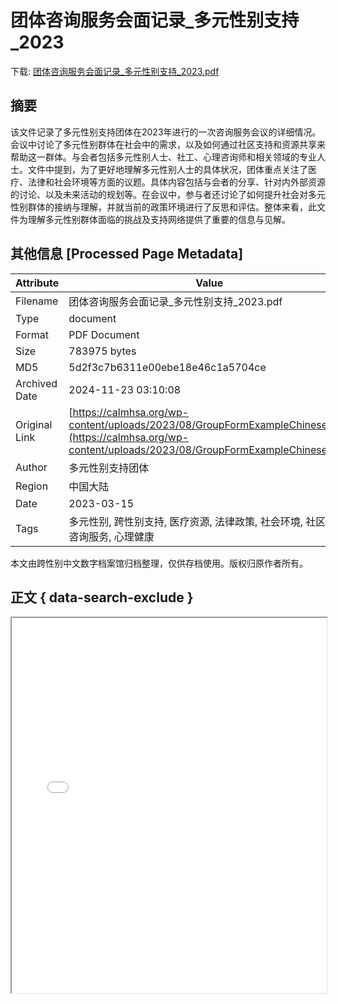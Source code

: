 # 团体咨询服务会面记录_多元性别支持_2023

<!-- tcd_download_link -->
下载: <a href="../团体咨询服务会面记录_多元性别支持_2023.pdf" download>团体咨询服务会面记录_多元性别支持_2023.pdf</a>
<!-- tcd_download_link_end -->

## 摘要

<!-- tcd_abstract -->
该文件记录了多元性别支持团体在2023年进行的一次咨询服务会议的详细情况。会议中讨论了多元性别群体在社会中的需求，以及如何通过社区支持和资源共享来帮助这一群体。与会者包括多元性别人士、社工、心理咨询师和相关领域的专业人士。文件中提到，为了更好地理解多元性别人士的具体状况，团体重点关注了医疗、法律和社会环境等方面的议题。具体内容包括与会者的分享、针对内外部资源的讨论、以及未来活动的规划等。在会议中，参与者还讨论了如何提升社会对多元性别群体的接纳与理解，并就当前的政策环境进行了反思和评估。整体来看，此文件为理解多元性别群体面临的挑战及支持网络提供了重要的信息与见解。

<!-- tcd_abstract_end -->

## 其他信息 [Processed Page Metadata]

| Attribute       | Value                                  |
|-----------------|----------------------------------------|
| Filename        | 团体咨询服务会面记录_多元性别支持_2023.pdf                             |
| Type            | document                                 |
| Format          | PDF Document                               |
| Size            | 783975 bytes                           |
| MD5             | 5d2f3c7b6311e00ebe18e46c1a5704ce                                  |
| Archived Date   | 2024-11-23 03:10:08                             |
| Original Link   | [https://calmhsa.org/wp-content/uploads/2023/08/GroupFormExampleChinese.pdf](https://calmhsa.org/wp-content/uploads/2023/08/GroupFormExampleChinese.pdf)                         |
| Author          | 多元性别支持团体                               |
| Region          | 中国大陆                               |
| Date            | 2023-03-15                                 |
| Tags            | 多元性别, 跨性别支持, 医疗资源, 法律政策, 社会环境, 社区支持, 咨询服务, 心理健康                                 |

本文由跨性别中文数字档案馆归档整理，仅供存档使用。版权归原作者所有。


## 正文 { data-search-exclude }

<!-- tcd_main_text -->
<iframe src="../团体咨询服务会面记录_多元性别支持_2023.pdf" width="100%" height="600px">
    <p>无法显示PDF，请下载查看。</p>
</iframe>
<!-- tcd_main_text_end -->

